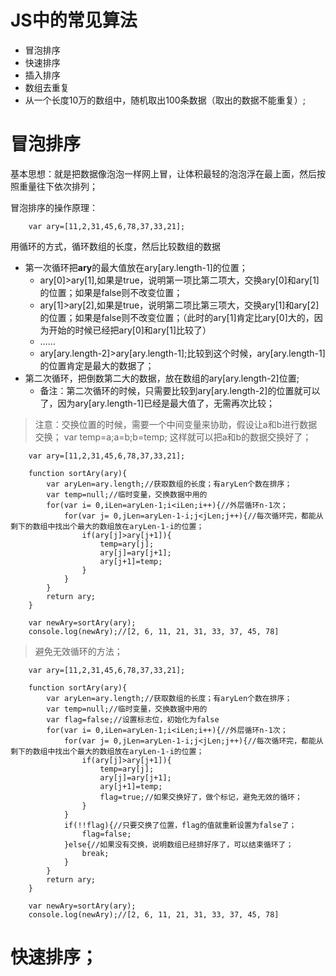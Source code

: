 # JS中的常见算法

- 冒泡排序
- 快速排序
- 插入排序
- 数组去重复
- 从一个长度10万的数组中，随机取出100条数据（取出的数据不能重复）;


# 冒泡排序

基本思想：就是把数据像泡泡一样网上冒，让体积最轻的泡泡浮在最上面，然后按照重量往下依次排列；

冒泡排序的操作原理：

        var ary=[11,2,31,45,6,78,37,33,21];

用循环的方式，循环数组的长度，然后比较数组的数据

- 第一次循环把**ary**的最大值放在ary[ary.length-1]的位置；
    - ary[0]>ary[1],如果是true，说明第一项比第二项大，交换ary[0]和ary[1]的位置；如果是false则不改变位置；
    - ary[1]>ary[2],如果是true，说明第二项比第三项大，交换ary[1]和ary[2]的位置；如果是false则不改变位置；（此时的ary[1]肯定比ary[0]大的，因为开始的时候已经把ary[0]和ary[1]比较了）
    - ……
    - ary[ary.length-2]>ary[ary.length-1];比较到这个时候，ary[ary.length-1]的位置肯定是最大的数据了；
- 第二次循环，把倒数第二大的数据，放在数组的ary[ary.length-2]位置;
    - 备注：第二次循环的时候，只需要比较到ary[ary.length-2]的位置就可以了，因为ary[ary.length-1]已经是最大值了，无需再次比较；
   
> 注意：交换位置的时候，需要一个中间变量来协助，假设让a和b进行数据交换； var temp=a;a=b;b=temp; 这样就可以把a和b的数据交换好了；


        var ary=[11,2,31,45,6,78,37,33,21];

        function sortAry(ary){
            var aryLen=ary.length;//获取数组的长度；有aryLen个数在排序；
            var temp=null;//临时变量，交换数据中用的
            for(var i= 0,iLen=aryLen-1;i<iLen;i++){//外层循环n-1次；
                for(var j= 0,jLen=aryLen-1-i;j<jLen;j++){//每次循环完，都能从剩下的数组中找出个最大的数组放在aryLen-1-i的位置；
                    if(ary[j]>ary[j+1]){
                        temp=ary[j];
                        ary[j]=ary[j+1];
                        ary[j+1]=temp;
                    }
                }
            }
            return ary;
        }

        var newAry=sortAry(ary);
        console.log(newAry);//[2, 6, 11, 21, 31, 33, 37, 45, 78]

> 避免无效循环的方法；

        var ary=[11,2,31,45,6,78,37,33,21];

        function sortAry(ary){
            var aryLen=ary.length;//获取数组的长度；有aryLen个数在排序；
            var temp=null;//临时变量，交换数据中用的
            var flag=false;//设置标志位，初始化为false
            for(var i= 0,iLen=aryLen-1;i<iLen;i++){//外层循环n-1次；
                for(var j= 0,jLen=aryLen-1-i;j<jLen;j++){//每次循环完，都能从剩下的数组中找出个最大的数组放在aryLen-1-i的位置；
                    if(ary[j]>ary[j+1]){
                        temp=ary[j];
                        ary[j]=ary[j+1];
                        ary[j+1]=temp;
                        flag=true;//如果交换好了，做个标记，避免无效的循环；
                    }
                }
                if(!!flag){//只要交换了位置，flag的值就重新设置为false了；
                    flag=false;
                }else{//如果没有交换，说明数组已经排好序了，可以结束循环了；
                    break;
                }
            }
            return ary;
        }

        var newAry=sortAry(ary);
        console.log(newAry);//[2, 6, 11, 21, 31, 33, 37, 45, 78]

# 快速排序；
